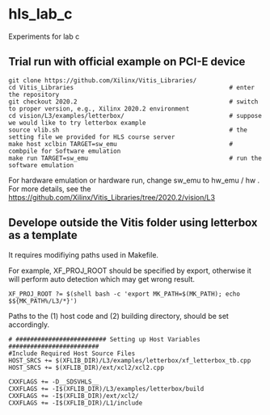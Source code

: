 # hls_lab_c
Experiments for lab c 

## Trial run with official example on PCI-E device

```shell
git clone https://github.com/Xilinx/Vitis_Libraries/ 
cd Vitis_Libraries                                           # enter the repository 
git checkout 2020.2                                          # switch to proper version, e.g., Xilinx 2020.2 environment
cd vision/L3/examples/letterbox/                             # suppose we would like to try letterbox example 
source vlib.sh                                               # the setting file we provided for HLS course server 
make host xclbin TARGET=sw_emu                               # combpile for Software emulation 
make run TARGET=sw_emu                                       # run the software emulation 
```

For hardware emulation or hardware run, change sw_emu to hw_emu / hw . </br>
For more details, see the https://github.com/Xilinx/Vitis_Libraries/tree/2020.2/vision/L3 

## Develope outside the Vitis folder using letterbox as a template

It requires modifiying paths used in Makefile. 

For example, XF_PROJ_ROOT should be specified by export, otherwise it will perform auto detection which may get wrong result. 
```shell
XF_PROJ_ROOT ?= $(shell bash -c 'export MK_PATH=$(MK_PATH); echo $${MK_PATH%/L3/*}')
```

Paths to the (1) host code and (2) building directory, should be set accordingly.
```shell
# ######################### Setting up Host Variables #########################
#Include Required Host Source Files
HOST_SRCS += $(XFLIB_DIR)/L3/examples/letterbox/xf_letterbox_tb.cpp
HOST_SRCS += $(XFLIB_DIR)/ext/xcl2/xcl2.cpp

CXXFLAGS += -D__SDSVHLS__
CXXFLAGS += -I$(XFLIB_DIR)/L3/examples/letterbox/build
CXXFLAGS += -I$(XFLIB_DIR)/ext/xcl2/
CXXFLAGS += -I$(XFLIB_DIR)/L1/include
```


